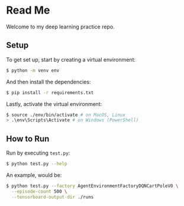 # Read Me

Welcome to my deep learning practice repo.

## Setup

To get set up, start by creating a virtual environment:

```bash
$ python -m venv env
```

And then install the dependencies:

```bash
$ pip install -r requirements.txt
```

Lastly, activate the virtual environment:

```bash
$ source ./env/bin/activate # on MacOS, Linux
> .\env\Scripts\Activate # on Windows (PowerShell)
```

## How to Run

Run by executing `test.py`:

```bash
$ python test.py --help
```

An example, would be:
```bash
$ python test.py --factory AgentEnvironmentFactoryDQNCartPoleV0 \
  --episode-count 500 \
  --tensorboard-output-dir ./runs
```
